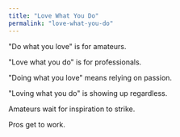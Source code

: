 ```yaml
---
title: "Love What You Do"
permalink: "love-what-you-do"
---
```


"Do what you love" is for amateurs.

"Love what you do" is for professionals.

"Doing what you love" means relying on passion.

"Loving what you do" is showing up regardless.

Amateurs wait for inspiration to strike.

Pros get to work.

